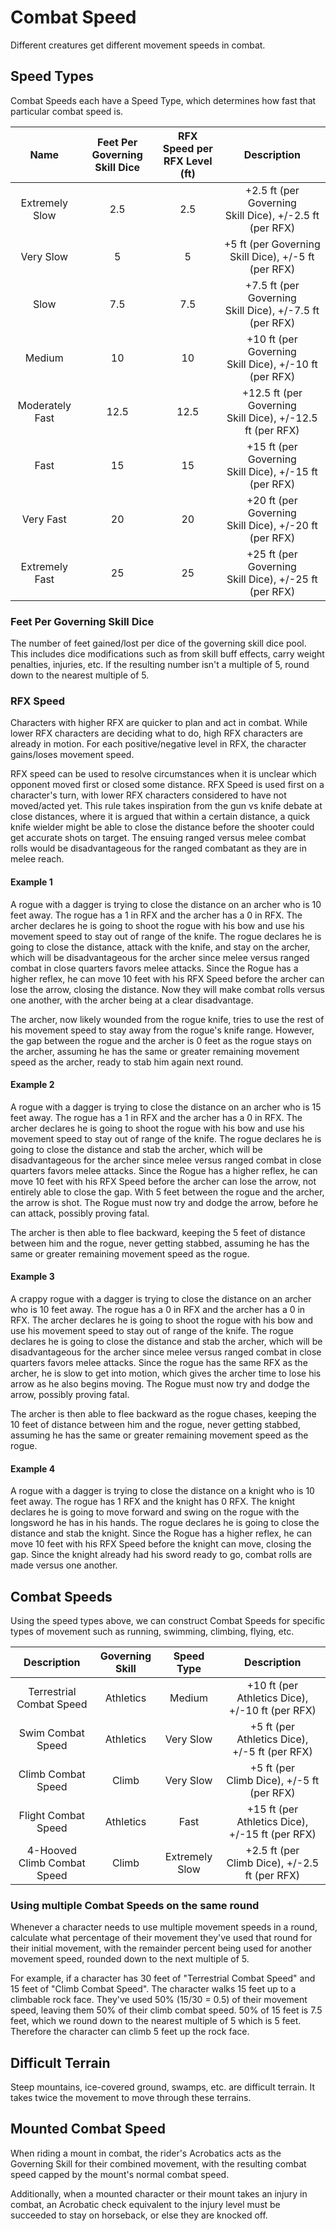 # Combat Speed

Different creatures get different movement speeds in combat.

## Speed Types

Combat Speeds each have a Speed Type, which determines how fast that particular combat speed is.

|      Name       | Feet Per Governing Skill Dice | RFX Speed per RFX Level (ft) |                        Description                        |
| :-------------: | :---------------------------: | :--------------------------: | :-------------------------------------------------------: |
| Extremely Slow  |              2.5              |             2.5              |  +2.5 ft (per Governing Skill Dice), +/-2.5 ft (per RFX)  |
|    Very Slow    |               5               |              5               |    +5 ft (per Governing Skill Dice), +/-5 ft (per RFX)    |
|      Slow       |              7.5              |             7.5              |  +7.5 ft (per Governing Skill Dice), +/-7.5 ft (per RFX)  |
|     Medium      |              10               |              10              |   +10 ft (per Governing Skill Dice), +/-10 ft (per RFX)   |
| Moderately Fast |             12.5              |             12.5             | +12.5 ft (per Governing Skill Dice), +/-12.5 ft (per RFX) |
|      Fast       |              15               |              15              |   +15 ft (per Governing Skill Dice), +/-15 ft (per RFX)   |
|    Very Fast    |              20               |              20              |   +20 ft (per Governing Skill Dice), +/-20 ft (per RFX)   |
| Extremely Fast  |              25               |              25              |   +25 ft (per Governing Skill Dice), +/-25 ft (per RFX)   |

### Feet Per Governing Skill Dice

The number of feet gained/lost per dice of the governing skill dice pool. This includes dice modifications such as from skill buff effects, carry weight penalties, injuries, etc. If the resulting number isn't a multiple of 5, round down to the nearest multiple of 5.

### RFX Speed

Characters with higher RFX are quicker to plan and act in combat. While lower RFX characters are deciding what to do, high RFX characters are already in motion. For each positive/negative level in RFX, the character gains/loses movement speed.

RFX speed can be used to resolve circumstances when it is unclear which opponent moved first or closed some distance. RFX Speed is used first on a character's turn, with lower RFX characters considered to have not moved/acted yet. This rule takes inspiration from the gun vs knife debate at close distances, where it is argued that within a certain distance, a quick knife wielder might be able to close the distance before the shooter could get accurate shots on target. The ensuing ranged versus melee combat rolls would be disadvantageous for the ranged combatant as they are in melee reach.

#### Example 1

A rogue with a dagger is trying to close the distance on an archer who is 10 feet away. The rogue has a 1 in RFX and the archer has a 0 in RFX. The archer declares he is going to shoot the rogue with his bow and use his movement speed to stay out of range of the knife. The rogue declares he is going to close the distance, attack with the knife, and stay on the archer, which will be disadvantageous for the archer since melee versus ranged combat in close quarters favors melee attacks. Since the Rogue has a higher reflex, he can move 10 feet with his RFX Speed before the archer can lose the arrow, closing the distance. Now they will make combat rolls versus one another, with the archer being at a clear disadvantage.

The archer, now likely wounded from the rogue knife, tries to use the rest of his movement speed to stay away from the rogue's knife range. However, the gap between the rogue and the archer is 0 feet as the rogue stays on the archer, assuming he has the same or greater remaining movement speed as the archer, ready to stab him again next round.

#### Example 2

A rogue with a dagger is trying to close the distance on an archer who is 15 feet away. The rogue has a 1 in RFX and the archer has a 0 in RFX. The archer declares he is going to shoot the rogue with his bow and use his movement speed to stay out of range of the knife. The rogue declares he is going to close the distance and stab the archer, which will be disadvantageous for the archer since melee versus ranged combat in close quarters favors melee attacks. Since the Rogue has a higher reflex, he can move 10 feet with his RFX Speed before the archer can lose the arrow, not entirely able to close the gap. With 5 feet between the rogue and the archer, the arrow is shot. The Rogue must now try and dodge the arrow, before he can attack, possibly proving fatal.

The archer is then able to flee backward, keeping the 5 feet of distance between him and the rogue, never getting stabbed, assuming he has the same or greater remaining movement speed as the rogue.

#### Example 3

A crappy rogue with a dagger is trying to close the distance on an archer who is 10 feet away. The rogue has a 0 in RFX and the archer has a 0 in RFX. The archer declares he is going to shoot the rogue with his bow and use his movement speed to stay out of range of the knife. The rogue declares he is going to close the distance and stab the archer, which will be disadvantageous for the archer since melee versus ranged combat in close quarters favors melee attacks. Since the rogue has the same RFX as the archer, he is slow to get into motion, which gives the archer time to lose his arrow as he also begins moving. The Rogue must now try and dodge the arrow, possibly proving fatal.

The archer is then able to flee backward as the rogue chases, keeping the 10 feet of distance between him and the rogue, never getting stabbed, assuming he has the same or greater remaining movement speed as the rogue.

#### Example 4

A rogue with a dagger is trying to close the distance on a knight who is 10 feet away. The rogue has 1 RFX and the knight has 0 RFX. The knight declares he is going to move forward and swing on the rogue with the longsword he has in his hands. The rogue declares he is going to close the distance and stab the knight. Since the Rogue has a higher reflex, he can move 10 feet with his RFX Speed before the knight can move, closing the gap. Since the knight already had his sword ready to go, combat rolls are made versus one another.

## Combat Speeds

Using the speed types above, we can construct Combat Speeds for specific types of movement such as running, swimming, climbing, flying, etc.

|         Description         | Governing Skill |   Speed Type   |                   Description                   |
| :-------------------------: | :-------------: | :------------: | :---------------------------------------------: |
|  Terrestrial Combat Speed   |    Athletics    |     Medium     | +10 ft (per Athletics Dice), +/-10 ft (per RFX) |
|      Swim Combat Speed      |    Athletics    |   Very Slow    |  +5 ft (per Athletics Dice), +/-5 ft (per RFX)  |
|     Climb Combat Speed      |      Climb      |   Very Slow    |    +5 ft (per Climb Dice), +/-5 ft (per RFX)    |
|     Flight Combat Speed     |    Athletics    |      Fast      | +15 ft (per Athletics Dice), +/-15 ft (per RFX) |
| 4-Hooved Climb Combat Speed |      Climb      | Extremely Slow |  +2.5 ft (per Climb Dice), +/-2.5 ft (per RFX)  |

### Using multiple Combat Speeds on the same round

Whenever a character needs to use multiple movement speeds in a round, calculate what percentage of their movement they've used that round for their initial movement, with the remainder percent being used for another movement speed, rounded down to the next multiple of 5.

For example, if a character has 30 feet of "Terrestrial Combat Speed" and 15 feet of "Climb Combat Speed". The character walks 15 feet up to a climbable rock face. They've used 50% (15/30 = 0.5) of their movement speed, leaving them 50% of their climb combat speed. 50% of 15 feet is 7.5 feet, which we round down to the nearest multiple of 5 which is 5 feet. Therefore the character can climb 5 feet up the rock face.

## Difficult Terrain

Steep mountains, ice-covered ground, swamps, etc. are difficult terrain. It takes twice the movement to move through these terrains.

## Mounted Combat Speed

When riding a mount in combat, the rider's Acrobatics acts as the Governing Skill for their combined movement, with the resulting combat speed capped by the mount's normal combat speed.

Additionally, when a mounted character or their mount takes an injury in combat, an Acrobatic check equivalent to the injury level must be succeeded to stay on horseback, or else they are knocked off.
